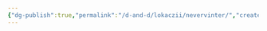 ```yaml
---
{"dg-publish":true,"permalink":"/d-and-d/lokaczii/nevervinter/","created":"2023-12-18T12:31:46.000+04:00","updated":"2023-12-26T15:49:12.926+04:00"}
---
```


